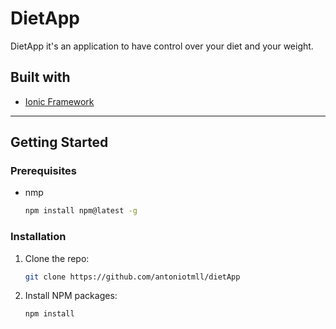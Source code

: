 # DietApp

DietApp it's an application to have control over your diet and your weight.

## Built with

* [Ionic Framework](https://ionicframework.com/)

---

## Getting Started

### Prerequisites
* nmp
  ```sh
  npm install npm@latest -g
  ```
### Installation
1. Clone the repo:
   ```sh
   git clone https://github.com/antoniotmll/dietApp
   ```
2. Install NPM packages:
   ```sh
   npm install
   ```
